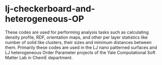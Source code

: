 # lj-checkerboard-and-heterogeneous-OP
These codes are used for performing analysis tasks such as calculating density profile, RDF, orientation maps, and other per layer statistics like number of solid like clusters, their sizes and minimum distances between them. Primarily these codes are used in the LJ nano patterned surfaces and LJ heterogeneous Order Parameter projects of the Yale Computational Soft Matter Lab in ChemE department.
